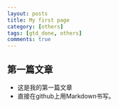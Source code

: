 ```yaml
---
layout: posts
title: My first page
category: [others]
tags: [gtd_done, others]
comments: true
---
```


## 第一篇文章 ##

+ 这是我的第一篇文章  
+ 直接在github上用Markdown书写。  
